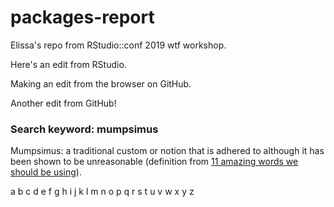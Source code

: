 # packages-report
Elissa's repo from RStudio::conf 2019 wtf workshop.

Here's an edit from RStudio.

Making an edit from the browser on GitHub.

Another edit from GitHub!


### Search keyword: mumpsimus
Mumpsimus: a traditional custom or notion that is adhered to although it has been shown to be unreasonable (definition from [11 amazing words we should be using](https://blog.oxforddictionaries.com/2015/07/15/11-words-we-should-start-using-more-often/)).

a b c d e f g h i j k l m n o p q r s t u v w x y z


